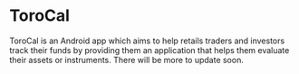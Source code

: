 # ToroCal

ToroCal is an Android app which aims to help retails traders and investors track their funds by providing them an application that helps them evaluate their assets or instruments.
There will be more to update soon.
